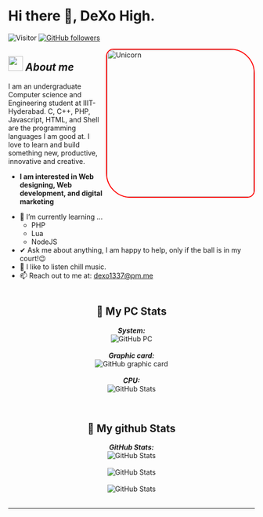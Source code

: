 # Hi there 👋, DeXo High. 
![Visitor](https://visitor-badge.laobi.icu/badge?page_id=DeXoHigh.repoName) [![GitHub followers](https://img.shields.io/github/followers/DeXoHigh.svg?style=social&label=Follow)](https://github.com/DeXoHigh?tab=followers)<br/>

<img align="right" style="border-radius: 15px 50px;border: 2px solid red;" width=300px alt="Unicorn" src="https://i.imgur.com/OWjlLaq.gif" />

## <img src="https://media.giphy.com/media/ObNTw8Uzwy6KQ/giphy.gif" width="30px">&nbsp;***About me***

I am an undergraduate Computer science and Engineering student at IIIT-Hyderabad. C, C++, PHP, Javascript, HTML, and Shell are the programming languages I am good at. I love to learn and build something new, productive, innovative and creative.
* **I am interested in Web designing, Web development, and digital marketing**
- 🌱 I’m currently learning ...
  - PHP
  - Lua
  - NodeJS
- ✔ Ask me about anything, I am happy to help, only if the ball is in my court!😉<br>
- 🎵 I like to listen chill music.
- 📫 Reach out to me at: <a href="dexo1337@pm.me">dexo1337@pm.me</a>
<br><br>
<h2 align="center">👀 My PC Stats</h2>
<div>
  
  <p align="center">
  <b><em>System:</em></b> <br/>
    <img src="https://img.shields.io/badge/Windows-10%2021H1%20PRO-0078D6?style=for-the-badge&logo=windows&logoColor=white&color=blue" alt="GitHub PC" /> <br/><br/>
    <b><em>Graphic card:</em></b> <br/>
    <img src="https://img.shields.io/badge/Graphic%20card-GTX%201080%20TI-0078D6?style=for-the-badge&logo=windows&logoColor=white&color=blue" alt="GitHub graphic card" /> <br/><br/>
    <b><em>CPU:</em></b> <br/>
    <img src="https://img.shields.io/badge/CPU-i5%201135%20TH-0078D6?style=for-the-badge&logo=windows&logoColor=white&color=blue" alt="GitHub Stats" />
    
</div>
<br>
<h2 align="center">👀 My github Stats</h2>

<div>
  
  <p align="center">
  <b><em>GitHub Stats:</em></b> <br/>
    <img src="https://github-readme-streak-stats.herokuapp.com/?user=DeXoHigh" alt="GitHub Stats" /> <br/><br/>
    <img src="https://github-readme-stats.vercel.app/api?username=DeXoHigh&show_icons=true&include_all_commits=true" alt="GitHub Stats" /> <br/><br/>
    <img src="https://github-readme-stats.vercel.app/api/top-langs/?username=DeXoHigh&layout=compact" alt="GitHub Stats" /> <br/><br/>
    
</div>

---------------------------------------------------------------------------------------------------------------------

